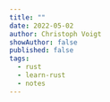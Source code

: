 ```yaml
---
title: ""
date: 2022-05-02
author: Christoph Voigt
showAuthor: false
published: false
tags:
  - rust
  - learn-rust
  - notes
---
```

